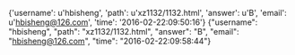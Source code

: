 {'username': u'hbisheng', 'path': u'xz1132/1132.html', 'answer': u'B', 'email': u'hbisheng@126.com', 'time': '2016-02-22:09:50:16'}
{"username": "hbisheng", "path": "xz1132/1132.html", "answer": "B", "email": "hbisheng@126.com", "time": "2016-02-22:09:58:44"}